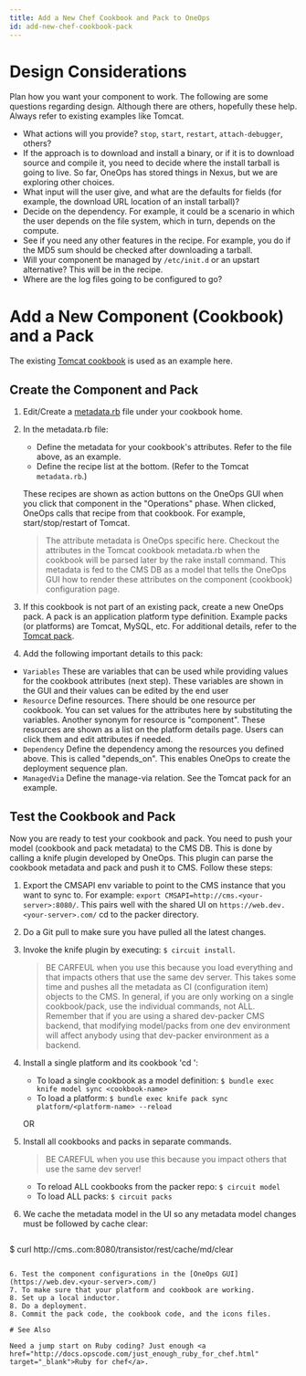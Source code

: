 ```yaml
---
title: Add a New Chef Cookbook and Pack to OneOps
id: add-new-chef-cookbook-pack
---
```


# Design Considerations

Plan how you want your component to work. The following are some questions regarding design. Although there are others, hopefully these help. Always refer to existing examples like Tomcat.

* What actions will you provide? `stop`, `start`, `restart`, `attach-debugger`, others?
* If the approach is to download and install a binary, or if it is to download source and compile it, you need to decide where the install tarball is going to live. So far, OneOps has stored things in Nexus, but we are exploring other choices.
* What input will the user give, and what are the defaults for fields (for example, the download URL location of an install tarball)?
* Decide on the dependency. For example, it could be a scenario in which the user depends on the file system, which in turn, depends on the compute.
* See if you need any other features in the recipe. For example, you do if the MD5 sum should be checked after downloading a tarball.
* Will your component be managed by `/etc/init.d` or an upstart alternative? This will be in the recipe.
* Where are the log files going to be configured to go?

# Add a New Component (Cookbook) and a Pack

The existing <a href="https://github.com/oneops/circuit-oneops-1/tree/master/components/cookbooks/tomcat" target="_blank">Tomcat cookbook</a> is used as an example here.

## Create the Component and Pack

1. Edit/Create a <a href="https://github.com/oneops/circuit-oneops-1/blob/master/components/cookbooks/tomcat/metadata.rb" target="_blank">metadata.rb</a> file under your cookbook home.<br/>
2. In the metadata.rb file:
     * Define the metadata for your cookbook's attributes. Refer to the file above, as an example.
     * Define the recipe list at the bottom. (Refer to the Tomcat `metadata.rb`.)

     These recipes are shown as action buttons on the OneOps GUI when you click that component in the "Operations" phase. When clicked, OneOps calls that recipe from that cookbook. For example, start/stop/restart of Tomcat.

      >  The attribute metadata is OneOps specific here. Checkout the attributes in the Tomcat cookbook metadata.rb when the cookbook will be parsed later by the rake install command. This metadata is fed to the CMS DB as a model that tells the OneOps GUI how to render these attributes on the component (cookbook) configuration page.

3. If this cookbook is not part of an existing pack, create a new OneOps pack. A pack is an application platform type definition. Example packs (or platforms) are Tomcat, MySQL, etc. For additional details, refer to the <a href="https://github.com/oneops/circuit-oneops-1/blob/master/packs/tomcat.rb" target="_blank">Tomcat pack</a>.
5. Add the following important details to this pack:
  * `Variables` These are variables that can be used while providing values for the cookbook attributes (next step). These variables are shown in the GUI and their values can be edited by the end user
  * `Resource` Define resources. There should be one resource per cookbook. You can set values for the attributes here by substituting the variables. Another synonym for resource is "component". These resources are shown as a list on the platform details page. Users can click them and edit attributes if needed.
  * `Dependency` Define the dependency among the resources you defined above. This is called "depends_on". This enables OneOps to create the deployment sequence plan.
  * `ManagedVia` Define the manage-via relation. See the Tomcat pack for an example.


## Test the Cookbook and Pack

Now you are ready to test your cookbook and pack. You need to push your model (cookbook and pack metadata) to the CMS DB. This is done by calling a knife plugin developed by OneOps. This plugin can parse the cookbook metadata and pack and push it to CMS. Follow these steps:

1. Export the CMSAPI env variable to point to the CMS instance that you want to sync to. For example: `export CMSAPI=http://cms.<your-server>:8080/`. This pairs well with the shared UI on `https://web.dev.<your-server>.com/` cd to the packer directory.  
2. Do a Git pull to make sure you have pulled all the latest changes.
2. Invoke the knife plugin by executing: `$ circuit install`.

     > BE CARFEUL when you use this because you load everything and that impacts others that use the same dev server. This takes some time and pushes all the metadata as CI (configuration item) objects to the CMS. In general, if you are only working on a single cookbook/pack, use the individual commands, not ALL. Remember that if you are using a shared dev-packer CMS backend, that modifying model/packs from one dev environment will affect anybody using that dev-packer environment as a backend.

3. Install a single platform and its cookbook 'cd <pack-directory>':
     * To load a single cookbook as a model definition: `$ bundle exec knife model sync <cookbook-name>`
     * To load a platform: `$ bundle exec knife pack sync platform/<platform-name> --reload`

     OR

4. Install all cookbooks and packs in separate commands.

     > BE CAREFUL when you use this because you impact others that use the same dev server!
      * To reload ALL cookbooks from the packer repo: `$ circuit model`
      * To load ALL packs: `$ circuit packs`

5. We cache the metadata model in the UI so any metadata model changes must be followed by cache clear:

    ```bash
$ curl http://cms.<your-server>.com:8080/transistor/rest/cache/md/clear
```

6. Test the component configurations in the [OneOps GUI](https://web.dev.<your-server>.com/)   
7. To make sure that your platform and cookbook are working.
8. Set up a local inductor.
8. Do a deployment.
8. Commit the pack code, the cookbook code, and the icons files.

# See Also

Need a jump start on Ruby coding? Just enough <a href="http://docs.opscode.com/just_enough_ruby_for_chef.html" target="_blank">Ruby for chef</a>.
